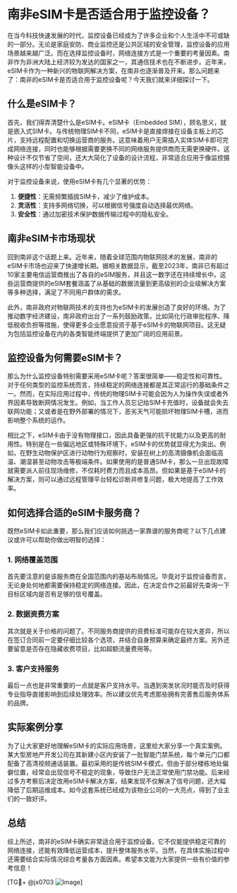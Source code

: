# 南非eSIM卡是否适合用于监控设备？

在当今科技快速发展的时代，监控设备已经成为了许多企业和个人生活中不可或缺的一部分。无论是家庭安防、商业监控还是公共区域的安全管理，监控设备的应用场景越来越广泛。而在选择监控设备时，网络连接方式是一个重要的考量因素。南非作为非洲大陆上经济较为发达的国家之一，其通信技术也在不断进步。近年来，eSIM卡作为一种新兴的物联网解决方案，在南非也逐渐普及开来。那么问题来了：南非的eSIM卡是否适合用于监控设备呢？今天我们就来详细探讨一下。

## 什么是eSIM卡？

首先，我们得弄清楚什么是eSIM卡。eSIM卡（Embedded SIM），顾名思义，就是嵌入式SIM卡。与传统物理SIM卡不同，eSIM卡是直接焊接在设备主板上的芯片，支持远程配置和切换运营商的服务。这意味着用户无需插入实体SIM卡即可完成网络连接，同时也能够根据需要更换不同的网络服务提供商而无需更换硬件。这种设计不仅节省了空间，还大大简化了设备的设计流程，非常适合应用于像监控摄像头这样的小型智能设备中。

对于监控设备来说，使用eSIM卡有几个显著的优势：

1. **便捷性**：无需频繁插拔SIM卡，减少了维护成本。
2. **灵活性**：支持多网络切换，可以根据信号强度自动选择最优网络。
3. **安全性**：通过加密技术保护数据传输过程中的隐私安全。

## 南非eSIM卡市场现状

回到南非这个话题上来。近年来，随着全球范围内物联网技术的发展，南非的eSIM卡市场也迎来了快速增长期。据相关数据显示，截至2023年，南非已有超过10家主要电信运营商推出了各自的eSIM服务，并且这一数字还在持续增长中。这些运营商提供的eSIM套餐涵盖了从基础的数据流量到更高级别的企业级解决方案等多种选择，满足了不同用户群体的需求。

此外，南非政府对物联网技术的支持也为eSIM卡的发展创造了良好的环境。为了推动数字经济建设，南非政府出台了一系列鼓励政策，比如简化行政审批程序、降低税收负担等措施，使得更多企业愿意投资于基于eSIM卡的物联网项目。这无疑为包括监控设备在内的各类智能终端提供了更加广阔的应用前景。

## 监控设备为何需要eSIM卡？

那么为什么监控设备特别需要采用eSIM卡呢？答案很简单——稳定性和可靠性。对于任何类型的监控系统而言，持续稳定的网络连接都是其正常运行的基础条件之一。然而，在实际应用过程中，传统的物理SIM卡可能会因为人为操作失误或者外界因素导致断网情况发生。例如，当工作人员忘记给SIM卡充值时，设备就会失去联网功能；又或者是在野外部署的情况下，恶劣天气可能损坏物理SIM卡槽，进而影响整个系统的运作。

相比之下，eSIM卡由于没有物理接口，因此具备更强的抗干扰能力以及更高的耐用性。特别是在一些偏远地区或特殊环境下，eSIM卡的优势就显得尤为突出。例如，在野生动物保护区进行动物行为观察时，安装在树上的高清摄像机会面临高温、潮湿甚至动物攻击等极端条件。如果使用的是普通SIM卡，那么一旦出现故障就需要派人前往现场维修，不仅耗时费力而且成本高昂。但如果是基于eSIM卡的解决方案，则可以通过远程管理平台轻松诊断并修复问题，极大地提高了工作效率。

## 如何选择合适的eSIM卡服务商？

既然eSIM卡如此重要，那么我们应该如何挑选一家靠谱的服务商呢？以下几点建议或许可以帮助你做出明智的选择：

### 1. 网络覆盖范围
首先要注意的是该服务商在全国范围内的基站布局情况。毕竟对于监控设备而言，无论身处何地都需要保持稳定的网络连接。因此，在决定合作之前最好先查询一下目标区域内是否有足够的信号覆盖。

### 2. 数据资费方案
其次就是关于价格的问题了。不同服务商提供的资费标准可能存在较大差异，所以在签订合同前一定要仔细比较各个选项，并结合自身预算来确定最终方案。另外还要留意是否存在隐藏收费项目，比如超额流量费用等。

### 3. 客户支持服务
最后一点也是非常重要的一点就是客户支持水平。当遇到突发状况时能否及时获得专业指导直接影响到后续处理效率。所以建议优先考虑那些拥有完善售后服务体系的品牌。

## 实际案例分享

为了让大家更好地理解eSIM卡的实际应用场景，这里给大家分享一个真实案例。某大型房地产开发公司在其新建小区内安装了一批智能门禁系统，每个单元门口都配备了高清视频通话装置。最初采用的是传统SIM卡模式，但由于部分楼栋地处偏僻位置，经常会出现信号不稳定的现象，导致住户无法正常使用门禁功能。后来经过多方考察后决定改用eSIM卡解决方案，结果发现不仅解决了信号问题，还大幅降低了后期运维成本。如今这套系统已经成为该物业公司的一大亮点，得到了业主们的一致好评。

## 总结

综上所述，南非的eSIM卡确实非常适合用于监控设备。它不仅能提供稳定可靠的网络连接，还能有效降低运营成本，提升整体服务水平。当然，在具体实施过程中还需要结合实际情况综合考量各方面因素。希望本文能为大家提供一些有价值的参考信息！

[TG💪+ @jx0703 ![Image](https://github.com/user-attachments/assets/dbca1d08-cadb-493c-b0ec-ad6f7a83f270)]